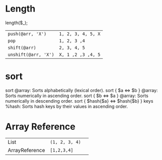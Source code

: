 # Length

length($_);

|||
|---|---|
|`push(@arr, 'X')`|`1, 2, 3, 4, 5, X`|
|`pop`|`1, 2, 3 ,4`|
|`shift(@arr)`|`2, 3, 4, 5`|
|`unshift(@arr, 'X')`|`X, 1 ,2 ,3 ,4, 5`|


# sort

sort @array: Sorts alphabetically (lexical order).
sort { $a <=> $b } @array: Sorts numerically in ascending order.
sort { $b <=> $a } @array: Sorts numerically in descending order.
sort { $hash{$a} <=> $hash{$b} } keys %hash: Sorts hash keys by their values in ascending order.


# Array Reference

||||
|---|---|---|
List | `(1, 2, 3, 4)`|
ArrayReference | `[1,2,3,4]`|
